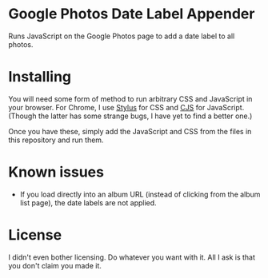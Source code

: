 # Google Photos Date Label Appender
Runs JavaScript on the Google Photos page to add a date label to all photos.

# Installing
You will need some form of method to run arbitrary CSS and JavaScript in your browser. For Chrome, I use [Stylus](https://chrome.google.com/webstore/detail/stylus/clngdbkpkpeebahjckkjfobafhncgmne) for CSS and [CJS](https://chrome.google.com/webstore/detail/custom-javascript-for-web/poakhlngfciodnhlhhgnaaelnpjljija) for JavaScript. (Though the latter has some strange bugs, I have yet to find a better one.)

Once you have these, simply add the JavaScript and CSS from the files in this repository and run them.

# Known issues
- If you load directly into an album URL (instead of clicking from the album list page), the date labels are not applied.

# License
I didn't even bother licensing. Do whatever you want with it. All I ask is that you don't claim you made it.